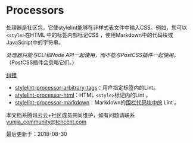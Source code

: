 # Processors

处理器是社区包，它使stylelint能够在非样式表文件中输入CSS。例如，您可以`<style>`在HTML 中的标签内部标记CSS ，使用Markdown中的代码块或JavaScript中的字符串。

*处理器只能与CLI和Node API一起使用，而不能与PostCSS插件一起使用。*（PostCSS插件会忽略它们。）

[纠错](javascript:;)

- [stylelint-processor-arbitrary-tags](https://github.com/mapbox/stylelint-processor-arbitrary-tags)：用户指定标签内的Lint。
- [stylelint-processor-html](https://github.com/ccbikai/stylelint-processor-html)：HTML `<style>`标记内的Lint 。
- [stylelint-processor-markdown](https://github.com/mapbox/stylelint-processor-markdown)：Markdown的[围栏代码块中的](https://help.github.com/articles/creating-and-highlighting-code-blocks/) Lint 。

本文档系腾讯云云+社区成员共同维护，如有问题请联系 yunjia_community@tencent.com

最后更新于：2018-08-30